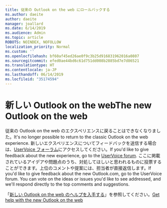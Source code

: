 ```yaml
---
title: 従来の Outlook on the web にロールバックする
ms.author: daeite
author: daeite
manager: joallard
ms.date: 6/14/2019
ms.audience: Admin
ms.topic: article
ROBOTS: NOINDEX, NOFOLLOW
localization_priority: Normal
ms.custom: ''
ms.openlocfilehash: bf60af45ed26ae0f9c3b25d916831962016a0807
ms.sourcegitcommit: efed0ae44bd6c61d751dd008b2885bd7e7d86521
ms.translationtype: HT
ms.contentlocale: ja-JP
ms.lasthandoff: 06/14/2019
ms.locfileid: "35174594"
---
```

# <a name="the-new-outlook-on-the-web"></a><span data-ttu-id="ac2f3-102">新しい Outlook on the web</span><span class="sxs-lookup"><span data-stu-id="ac2f3-102">The new Outlook on the web</span></span>

<span data-ttu-id="ac2f3-103">従来の Outlook on the web のエクスペリエンスに戻ることはできなくなりました。</span><span class="sxs-lookup"><span data-stu-id="ac2f3-103">It's no longer possible to return to the classic Outlook on the web experience.</span></span> <span data-ttu-id="ac2f3-104">新しいエクスペリエンスについてフィードバックを送信する場合は、[UserVoice フォーラム](https://outlook.uservoice.com/forums/313228--outlook-on-the-web-office-365)にアクセスしてください。</span><span class="sxs-lookup"><span data-stu-id="ac2f3-104">If you'd like to give feedback about the new experience, go to the [UserVoice forum](https://outlook.uservoice.com/forums/313228--outlook-on-the-web-office-365).</span></span> <span data-ttu-id="ac2f3-105">ここに掲載されているアイデアや問題点のうち、対処してほしいと思われるものに投票することができます。上位のコメントや提案には、担当者が直接返信します。</span><span class="sxs-lookup"><span data-stu-id="ac2f3-105">If you'd like to give feedback about the new Outlook.com, go to the UserVoice forum. You can vote on the ideas or issues you'd like to see addressed, and we'll respond directly to the top comments and suggestions.</span></span>

<span data-ttu-id="ac2f3-106">「[新しい Outlook on the web のヘルプを入手する](https://support.office.com/article/017014cd-2ad0-41ab-8473-6bd8c349d4f8)」を参照してください。</span><span class="sxs-lookup"><span data-stu-id="ac2f3-106">[Get help with the new Outlook on the web](https://support.office.com/article/017014cd-2ad0-41ab-8473-6bd8c349d4f8)</span></span>